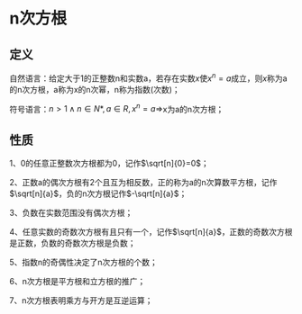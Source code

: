 # n次方根
## 定义
自然语言：给定大于1的正整数n和实数a，若存在实数$x$使$x^{n}=a$成立，则$x$称为a的n次方根，a称为x的n次幂，n称为指数(次数)；

符号语言：$n>1\land n\in N*,a\in R,x^{n}=a\Rightarrow$x为a的n次方根；

## 性质
1、0的任意正整数次方根都为0，记作$\sqrt[n]{0}=0$；

2、正数a的偶次方根有2个且互为相反数，正的称为a的n次算数平方根，记作$\sqrt[n]{a}$，负的n次方根记作$-\sqrt[n]{a}$；

3、负数在实数范围没有偶次方根；

4、任意实数的奇数次方根有且只有一个，记作$\sqrt[n]{a}$，正数的奇数次方根是正数，负数的奇数次方根是负数；

5、指数n的奇偶性决定了n次方根的个数；

6、n次方根是平方根和立方根的推广；

7、n次方根表明乘方与开方是互逆运算；
